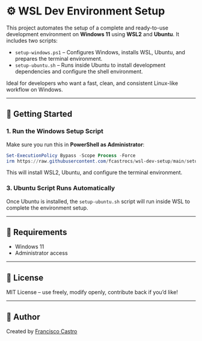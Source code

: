 # ⚙️ WSL Dev Environment Setup

This project automates the setup of a complete and ready-to-use development environment on **Windows 11** using **WSL2** and **Ubuntu**. It includes two scripts:

- `setup-windows.ps1` – Configures Windows, installs WSL, Ubuntu, and prepares the terminal environment.
- `setup-ubuntu.sh` – Runs inside Ubuntu to install development dependencies and configure the shell environment.

Ideal for developers who want a fast, clean, and consistent Linux-like workflow on Windows.

---

## 🚀 Getting Started

### 1. Run the Windows Setup Script

Make sure you run this in **PowerShell as Administrator**:

```powershell
Set-ExecutionPolicy Bypass -Scope Process -Force
irm https://raw.githubusercontent.com/fcastrocs/wsl-dev-setup/main/setup-windows.ps1 | iex
```

This will install WSL2, Ubuntu, and configure the terminal environment.

### 3. Ubuntu Script Runs Automatically

Once Ubuntu is installed, the `setup-ubuntu.sh` script will run inside WSL to complete the environment setup.

---

## 🧾 Requirements

- Windows 11
- Administrator access

---

## 📜 License

MIT License – use freely, modify openly, contribute back if you’d like!

---

## 👤 Author

Created by [Francisco Castro](https://github.com/fcastrocs)
